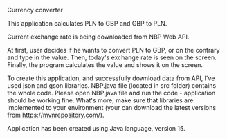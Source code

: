 Currency converter

This application calculates PLN to GBP and GBP to PLN.

Current exchange rate is being downloaded from NBP Web API.

At first, user decides if he wants to convert PLN to GBP, or on the contrary and type in the value.
Then, today's exchange rate is seen on the screen.
Finally, the program calculates the value and shows it on the screen.

To create this application, and successfully download data from API, I've used json and gson libraries.
NBP.java file (located in src folder) contains the whole code. Please open NBP.java file and run the code - application should be working fine.
What's more, make sure that libraries are implemented to your environment (your can download the latest versions from https://mvnrepository.com/).


Application has been created using Java language, version 15.
